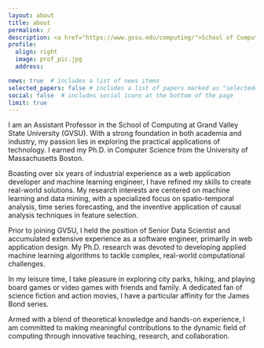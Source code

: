 ```yaml
---
layout: about
title: about
permalink: /
description: <a href="https://www.gvsu.edu/computing/">School of Computing</a>. <a href="https://www.gvsu.edu">GVSU</a>.
profile:
  align: right
  image: prof_pic.jpg
  address:

news: true  # includes a list of news items
selected_papers: false # includes a list of papers marked as "selected={true}"
social: false  # includes social icons at the bottom of the page
limit: true
---
```


I am an Assistant Professor in the School of Computing at Grand Valley State University (GVSU). With a strong foundation in both academia and industry, my passion lies in exploring the practical applications of technology. I earned my Ph.D. in Computer Science from the University of Massachusetts Boston.

Boasting over six years of industrial experience as a web application developer and machine learning engineer, I have refined my skills to create real-world solutions. My research interests are centered on machine learning and data mining, with a specialized focus on spatio-temporal analysis, time series forecasting, and the inventive application of causal analysis techniques in feature selection.

Prior to joining GVSU, I held the position of Senior Data Scientist and accumulated extensive experience as a software engineer, primarily in web application design. My Ph.D. research was devoted to developing applied machine learning algorithms to tackle complex, real-world computational challenges.

In my leisure time, I take pleasure in exploring city parks, hiking, and playing board games or video games with friends and family. A dedicated fan of science fiction and action movies, I have a particular affinity for the James Bond series.

Armed with a blend of theoretical knowledge and hands-on experience, I am committed to making meaningful contributions to the dynamic field of computing through innovative teaching, research, and collaboration.
